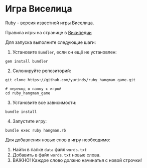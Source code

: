 # Игра Виселица

Ruby - версия известной игры Виселица. 

Правила игры на странице в [Википедии](https://ru.wikipedia.org/wiki/%D0%92%D0%B8%D1%81%D0%B5%D0%BB%D0%B8%D1%86%D0%B0_(%D0%B8%D0%B3%D1%80%D0%B0))



Для запуска выполните следующие шаги:

1. Установите `Bundler`, если он ещё не установлен:
```
gem install bundler
```
2. Склонируйте репозиторий:
```
git clone https://github.com/yurinds/ruby_hangman_game.git

# переход в папку с игрой
cd ruby_hangman_game
```
3. Установите все зависимости:
```
bundle install 
```
4. Запустите игру:
```          
bundle exec ruby hangman.rb 
```

Для добавления новых слов в игру необходимо:
1. Найти в папке ```data``` файл ```words.txt```
2. Добавить в файл ```words.txt``` новые слова.
3. ВАЖНО! Каждое слово должно начинатья с новой строчки!

